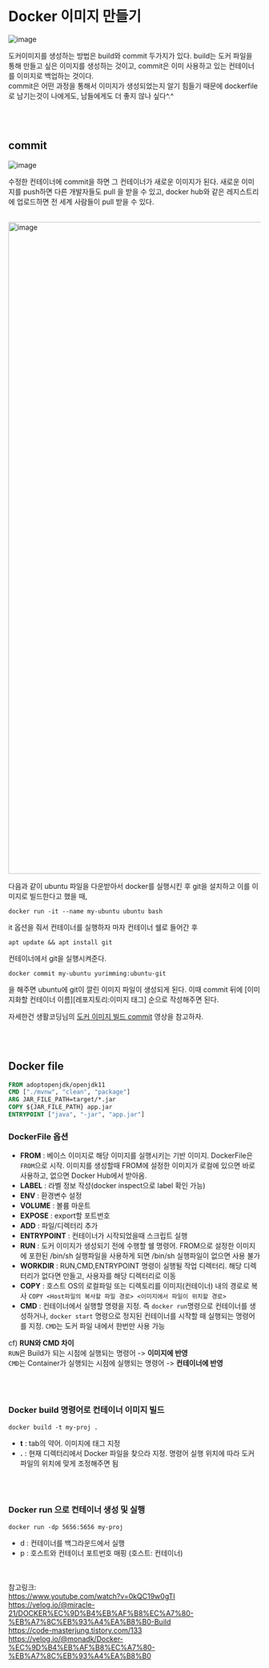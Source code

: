 # Docker 이미지 만들기

![image](https://user-images.githubusercontent.com/45115557/194799943-e2d479f4-7a93-4271-9a9c-9ecee9c3c6da.png)

도커이미지를 생성하는 방법은 build와 commit 두가지가 있다. 
build는 도커 파일을 통해 만들고 싶은 이미지를 생성하는 것이고, commit은 이미 사용하고 있는 컨테이너를 이미지로 백업하는 것이다.    
commit은 어떤 과정을 통해서 이미지가 생성되었는지 알기 힘들기 때문에 dockerfile로 남기는것이 나에게도, 남들에게도 더 좋지 않나 싶다^.^

</br></br>
## commit

![image](https://user-images.githubusercontent.com/45115557/194800116-42cb8fb6-482e-4f9b-940f-59a34d5dfe63.png)

수정한 컨테이너에 commit을 하면 그 컨테이너가 새로운 이미지가 된다. 새로운 이미지를 push하면 다른 개발자들도 pull 을 받을 수 있고, docker hub와 같은 레지스트리에 업로드하면 전 세계 사람들이 pull 받을 수 있다. 
</br></br>

<img width="1300" alt="image" src="https://user-images.githubusercontent.com/45115557/194803324-4ee44b92-8919-4f9b-8221-4a313605185c.png">

다음과 같이 ubuntu 파일을 다운받아서 docker를 실행시킨 후 git을 설치하고 이를 이미지로 빌드한다고 했을 때, 

```
docker run -it --name my-ubuntu ubuntu bash
```
it 옵션을 줘서 컨테이너를 실행하자 마자 컨테이너 쉘로 들어간 후 

```
apt update && apt install git
```
컨테이너에서 git을 실행시켜준다.

```
docker commit my-ubuntu yurimming:ubuntu-git
```
을 해주면 ubuntu에 git이 깔린 이미지 파일이 생성되게 된다. 
이때 commit 뒤에 [이미지화할 컨테이너 이름][레포지토리:이미지 태그]
순으로 작성해주면 된다.

자세한건 생활코딩님의 [도커 이미지 빌드 commit](https://www.youtube.com/watch?v=RMNOQXs-f68) 영상을 참고하자.

</br></br>
## Docker file

```dockerfile
FROM adoptopenjdk/openjdk11
CMD ["./mvnw", "clean", "package"]
ARG JAR_FILE_PATH=target/*.jar
COPY ${JAR_FILE_PATH} app.jar
ENTRYPOINT ["java", "-jar", "app.jar"]

```

### DockerFile 옵션

- **FROM** : 베이스 이미지로 해당 이미지를 실행시키는 기반 이미지. DockerFile은 `FROM`으로 시작. 이미지를 생성할때 FROM에 설정한 이미지가 로컬에 있으면 바로 사용하고, 없으면  Docker Hub에서 받아옴.
- **LABEL** : 라벨 정보 작성(docker inspect으로 label 확인 가능)
- **ENV** : 환경변수 설정
- **VOLUME** : 볼륨 마운트
- **EXPOSE** : export할 포트번호
- **ADD** : 파일/디렉터리 추가
- **ENTRYPOINT** : 컨테이너가 시작되었을때 스크립트 실행
- **RUN** : 도커 이미지가 생성되기 전에 수행할 쉘 명령어. FROM으로 설정한 이미지에 포한된 /bin/sh 실행파일을 사용하게 되면 /bin/sh 실행파일이 없으면 사용 불가
- **WORKDIR** : RUN,CMD,ENTRYPOINT 명령이 실행될 작업 디렉터리. 해당 디렉터리가 없다면 만들고, 사용자를 해당 디렉터리로 이동
- **COPY** : 호스트 OS의 로컬파일 또는 디렉토리를 이미지(컨테이너) 내의 경로로 복사 `COPY <Host파일의 복사할 파일 경로> <이미지에서 파일이 위치할 경로>`
- **CMD** : 컨테이너에서 실행할 명령을 지정. 즉 `docker run`명령으로 컨테이너를 생성하거나, `docker start` 명령으로 정지된 컨테이너를 시작할 때 실행되는 명령어를 지정. `CMD`는 도커 파일 내에서 한번만 사용 가능


cf) **RUN와 CMD 차이**    
`RUN`은 Build가 되는 시점에 실행되는 명령어 -> **이미지에 반영**  
`CMD`는 Container가 실행되는 시점에 실행되는 명령어 -> **컨테이너에 반영**

</br></br>
### Docker build 명령어로 컨테이너 이미지 빌드

```
docker build -t my-proj .
```
- **t** : tab의 약어. 이미지에 태그 지정
- **.** : 현재 디렉터리에서 Docker 파일을 찾으라 지정. 명령어 실행 위치에 따라 도커파일의 위치에 맞게 조정해주면 됨

</br></br>
### Docker run 으로 컨테이너 생성 및 실행
  
```
docker run -dp 5656:5656 my-proj 
```
- d :  컨테이너를 백그라운드에서 실행
- p : 호스트와 컨테이너 포트번호 매핑 (호스트: 컨테이너)


</br></br>
참고링크:   
https://www.youtube.com/watch?v=0kQC19w0gTI   
https://velog.io/@miracle-21/DOCKER%EC%9D%B4%EB%AF%B8%EC%A7%80-%EB%A7%8C%EB%93%A4%EA%B8%B0-Build   
https://code-masterjung.tistory.com/133   
https://velog.io/@monadk/Docker-%EC%9D%B4%EB%AF%B8%EC%A7%80-%EB%A7%8C%EB%93%A4%EA%B8%B0   
